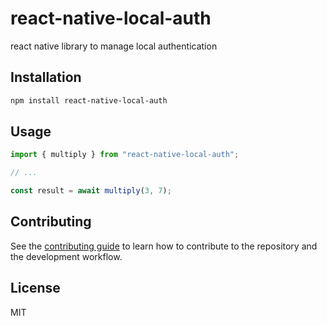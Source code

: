 # react-native-local-auth

react native library to manage local authentication

## Installation

```sh
npm install react-native-local-auth
```

## Usage

```js
import { multiply } from "react-native-local-auth";

// ...

const result = await multiply(3, 7);
```

## Contributing

See the [contributing guide](CONTRIBUTING.md) to learn how to contribute to the repository and the development workflow.

## License

MIT
